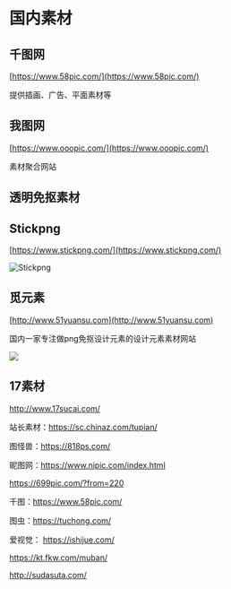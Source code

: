 # 国内素材

## 千图网

[https://www.58pic.com/](https://www.58pic.com/)

提供插画、广告、平面素材等

## 我图网

[https://www.ooopic.com/](https://www.ooopic.com/)

素材聚合网站

## 透明免抠素材

## Stickpng

[https://www.stickpng.com/](https://www.stickpng.com/)

![Stickpng](https://i.postimg.cc/rsGCC5HW/stickpng.png)

## 觅元素

[http://www.51yuansu.com](http://www.51yuansu.com)

国内一家专注做png免抠设计元素的设计元素素材网站

![](https://i.postimg.cc/3JS9LFRC/image.png)

## 17素材

http://www.17sucai.com/

站长素材：https://sc.chinaz.com/tupian/

图怪兽：https://818ps.com/

昵图网：https://www.nipic.com/index.html

https://699pic.com/?from=220

千图：https://www.58pic.com/

图虫：https://tuchong.com/

爱视觉： https://ishijue.com/

https://kt.fkw.com/muban/


http://sudasuta.com/

